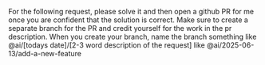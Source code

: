 For the following request, please solve it and then open a github PR for me once you are confident that the solution is correct. Make sure to create a separate branch for the PR and credit yourself for the work in the pr description. When you create your branch, name the branch something like @ai/[todays date]/[2-3 word description of the request] like @ai/2025-06-13/add-a-new-feature
